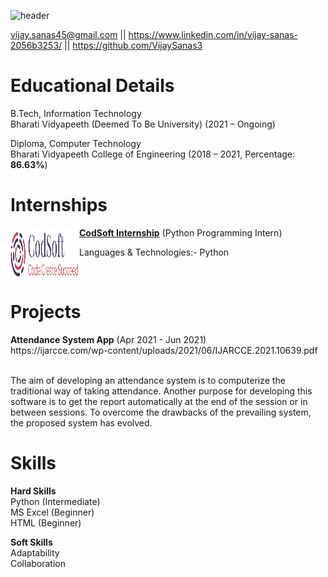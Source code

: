 <img src="" width="25%" align="left" />


![header](https://capsule-render.vercel.app/api?type=waving&color=gradient&height=300&section=header&text=VIJAY%20SANAS&fontSize=90&animation=fadeIn&fontAlignY=38&desc=-Data%20Analyst&descAlignY=55&descAlign=80)

vijay.sanas45@gmail.com || https://www.linkedin.com/in/vijay-sanas-2056b3253/ || https://github.com/VijaySanas3

<h1>Educational Details</h1>
<p>B.Tech, Information Technology<br>                         
Bharati Vidyapeeth (Deemed To Be University) (2021 – Ongoing)</p>  
<p>Diploma, Computer Technology<br>                        
Bharati Vidyapeeth College of Engineering (2018 – 2021, Percentage: <b>86.63%</b>)</p>

<h1>Internships</h1>

[<img align="left" height="85px" width="110px" alt="CodSoft" src="codsoft logo.png?raw=true"/>]([https://www.codsoft.in/](https://www.codsoft.in/))

[**CodSoft Internship**](https://www.codsoft.in/) (Python Programming Intern)<br>
<p>Languages & Technologies:- Python</p>
<br>
<h1>Projects</h1>
<b>Attendance System App</b>
(Apr 2021 - Jun 2021)
<br>https://ijarcce.com/wp-content/uploads/2021/06/IJARCCE.2021.10639.pdf

<br>The aim of developing an attendance system is to computerize the traditional way of taking attendance. Another purpose for developing this software is to get the report automatically at the end of the session or in between sessions. To overcome the drawbacks of the prevailing system, the proposed system has evolved.

<h1>Skills</h1>
<p><b>Hard Skills</b><br>
Python (Intermediate)<br>
MS Excel (Beginner)<br>    
HTML (Beginner)<br></p>
<p><b>Soft Skills</b><br>
Adaptability<br>
Collaboration<br></p>
